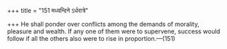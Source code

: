 +++
title = "151 मध्यन्दिने ऽर्धरात्रे"

+++
He shall ponder over conflicts among the demands of morality, pleasure
and wealth. If any one of them were to supervene, success would follow
if all the others also were to rise in proportion.—(151)


